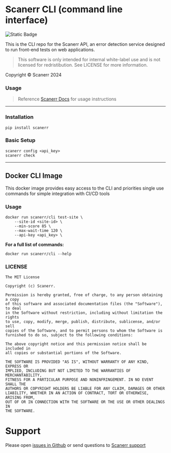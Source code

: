 # Scanerr CLI (command line interface)

![Static Badge](https://img.shields.io/badge/CLI-Available-mint)

This is the CLI repo for the Scanerr API, an error detection service designed to run front-end tests on web applications.

> This software is only intended for internal white-label use and is not licensed for redristibution. See LICENSE for more information.

Copyright © Scanerr 2024

### Usage
> Reference <a target="_blank" href="https://docs.scanerr.io/guides/cli.html">Scanerr Docs</a> for usage instructions

---

### Installation
```shell
pip install scanerr
```

### Basic Setup
```shell
scanerr config <api_key>
scanerr check
```

---

## Docker CLI Image

This docker image provides easy access to the CLI and priorities single use commands for simple integration with CI/CD tools


### Usage

```shell
docker run scanerr/cli test-site \ 
    --site-id <site-id> \
    --min-score 85 \
    --max-wait-time 120 \
    --api-key <api_key> \
```

**For a full list of commands:**

```shell
docker run scanerr/cli --help
```

### LICENSE
```license
The MIT License

Copyright (c) Scanerr.

Permission is hereby granted, free of charge, to any person obtaining a copy
of this software and associated documentation files (the "Software"), to deal
in the Software without restriction, including without limitation the rights
to use, copy, modify, merge, publish, distribute, sublicense, and/or sell
copies of the Software, and to permit persons to whom the Software is
furnished to do so, subject to the following conditions:

The above copyright notice and this permission notice shall be included in
all copies or substantial portions of the Software.

THE SOFTWARE IS PROVIDED "AS IS", WITHOUT WARRANTY OF ANY KIND, EXPRESS OR
IMPLIED, INCLUDING BUT NOT LIMITED TO THE WARRANTIES OF MERCHANTABILITY,
FITNESS FOR A PARTICULAR PURPOSE AND NONINFRINGEMENT. IN NO EVENT SHALL THE
AUTHORS OR COPYRIGHT HOLDERS BE LIABLE FOR ANY CLAIM, DAMAGES OR OTHER
LIABILITY, WHETHER IN AN ACTION OF CONTRACT, TORT OR OTHERWISE, ARISING FROM,
OUT OF OR IN CONNECTION WITH THE SOFTWARE OR THE USE OR OTHER DEALINGS IN
THE SOFTWARE.
```

# Support
Please open [issues in Github](https://github.com/Scanerr-io/cli/issues) or send questions to [Scanerr support](mailto:hello@scanerr.io)